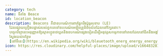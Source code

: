 ```yaml
---
category: tech
name: ទីតាំង Beace
id: location_beacon
description: Beacons គឺជាឧបករណ៍ការពារផ្នែករឹងប៊្លូធូសទាប (LE)
  ដែលផ្សាយគ្រឿងបន្លាស់របស់ពួកគេទៅឧបករណ៍អេឡិចត្រូនិចចល័តដែលនៅក្បែរនោះ។
  បច្ចេកវិទ្យានេះអនុញ្ញាតឱ្យស្មាតហ្វូនថេប្លេតនិងឧបករណ៍ផ្សេងទៀតដើម្បីអនុវត្តសកម្មភាពនៅពេលដែលនៅជិតនឹងអង្កាំ។
  ស្វែងយល់បន្ថែម
  [នៅទីនេះ](https://en.wikipedia.org/wiki/bleuetooth_energ_energy_energy_beage_beace)
icon: https://res.cloudinary.com/helpful-places/image/upload/v1664832813/dtpr-icons/tech/wave_bmvtme.svg
---
```

